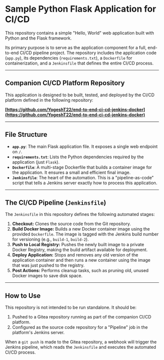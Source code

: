 # Sample Python Flask Application for CI/CD

This repository contains a simple "Hello, World" web application built with Python and the Flask framework.

Its primary purpose is to serve as the application component for a full, end-to-end CI/CD pipeline project. The repository includes the application code (`app.py`), its dependencies (`requirements.txt`), a `Dockerfile` for containerization, and a `Jenkinsfile` that defines the entire CI/CD process.

---

## Companion CI/CD Platform Repository

This application is designed to be built, tested, and deployed by the CI/CD platform defined in the following repository:

**[https://github.com/YogeshT22/end-to-end-ci-cd-jenkins-docker](https://github.com/YogeshT22/end-to-end-ci-cd-jenkins-docker)**

---

## File Structure

*   **`app.py`**: The main Flask application file. It exposes a single web endpoint on `/`.
*   **`requirements.txt`**: Lists the Python dependencies required by the application (just `Flask`).
*   **`Dockerfile`**: A multi-stage Dockerfile that builds a container image for the application. It ensures a small and efficient final image.
*   **`Jenkinsfile`**: The heart of the automation. This is a "pipeline-as-code" script that tells a Jenkins server exactly how to process this application.

---

## The CI/CD Pipeline (`Jenkinsfile`)

The `Jenkinsfile` in this repository defines the following automated stages:

1.  **Checkout:** Clones the source code from the Git repository.
2.  **Build Docker Image:** Builds a new Docker container image using the provided `Dockerfile`. The image is tagged with the Jenkins build number for versioning (e.g., `build-1`, `build-2`).
3.  **Push to Local Registry:** Pushes the newly built image to a private Docker Registry, making the build artifact available for deployment.
4.  **Deploy Application:** Stops and removes any old version of the application container and then runs a new container using the image that was just pushed to the registry.
5.  **Post Actions:** Performs cleanup tasks, such as pruning old, unused Docker images to save disk space.

---

## How to Use

This repository is not intended to be run standalone. It should be:

1.  Pushed to a Gitea repository running as part of the companion CI/CD platform.
2.  Configured as the source code repository for a "Pipeline" job in the platform's Jenkins server.

When a `git push` is made to the Gitea repository, a webhook will trigger the Jenkins pipeline, which reads the `Jenkinsfile` and executes the automated CI/CD process.
